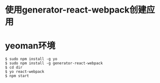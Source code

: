 # 使用generator-react-webpack创建应用
# yeoman环境
```
$ sudo npm install -g yo
$ sudo npm install -g generator-react-webpack
$ cd dir
$ yo react-webpack
$ npm start
```